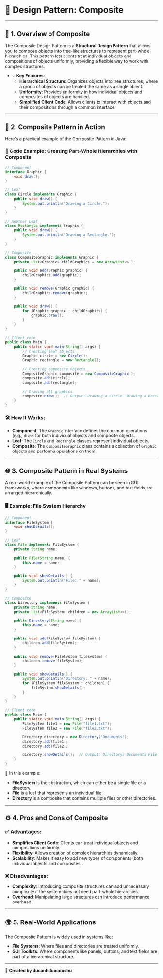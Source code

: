 
# 🎨 Design Pattern: Composite

---

## 📖 1. Overview of Composite
The Composite Design Pattern is a **Structural Design Pattern** that allows you to compose objects into tree-like structures to represent part-whole hierarchies. This pattern lets clients treat individual objects and compositions of objects uniformly, providing a flexible way to work with complex structures.

- 💡 **Key Features**:
  - **Hierarchical Structure**: Organizes objects into tree structures, where a group of objects can be treated the same as a single object.
  - **Uniformity**: Provides uniformity in how individual objects and composites of objects are handled.
  - **Simplified Client Code**: Allows clients to interact with objects and their compositions through a common interface.

---

## 🚀 2. Composite Pattern in Action
Here's a practical example of the Composite Pattern in Java:

### 🎯 Code Example: Creating Part-Whole Hierarchies with Composite
```java
// Component
interface Graphic {
    void draw();
}

// Leaf
class Circle implements Graphic {
    public void draw() {
        System.out.println("Drawing a Circle.");
    }
}

// Another Leaf
class Rectangle implements Graphic {
    public void draw() {
        System.out.println("Drawing a Rectangle.");
    }
}

// Composite
class CompositeGraphic implements Graphic {
    private List<Graphic> childGraphics = new ArrayList<>();

    public void add(Graphic graphic) {
        childGraphics.add(graphic);
    }

    public void remove(Graphic graphic) {
        childGraphics.remove(graphic);
    }

    public void draw() {
        for (Graphic graphic : childGraphics) {
            graphic.draw();
        }
    }
}

// Client code
public class Main {
    public static void main(String[] args) {
        // Creating leaf objects
        Graphic circle = new Circle();
        Graphic rectangle = new Rectangle();

        // Creating composite objects
        CompositeGraphic composite = new CompositeGraphic();
        composite.add(circle);
        composite.add(rectangle);

        // Drawing all graphics
        composite.draw();  // Output: Drawing a Circle. Drawing a Rectangle.
    }
}
```

### 🛠️ How It Works:
- **Component**: The `Graphic` interface defines the common operations (e.g., `draw`) for both individual objects and composite objects.
- **Leaf**: The `Circle` and `Rectangle` classes represent individual objects.
- **Composite**: The `CompositeGraphic` class contains a collection of `Graphic` objects and performs operations on them.

---

## 🌐 3. Composite Pattern in Real Systems
A real-world example of the Composite Pattern can be seen in GUI frameworks, where components like windows, buttons, and text fields are arranged hierarchically.

### 🖥️ Example: File System Hierarchy
```java
// Component
interface FileSystem {
    void showDetails();
}

// Leaf
class File implements FileSystem {
    private String name;

    public File(String name) {
        this.name = name;
    }

    public void showDetails() {
        System.out.println("File: " + name);
    }
}

// Composite
class Directory implements FileSystem {
    private String name;
    private List<FileSystem> children = new ArrayList<>();

    public Directory(String name) {
        this.name = name;
    }

    public void add(FileSystem fileSystem) {
        children.add(fileSystem);
    }

    public void remove(FileSystem fileSystem) {
        children.remove(fileSystem);
    }

    public void showDetails() {
        System.out.println("Directory: " + name);
        for (FileSystem fileSystem : children) {
            fileSystem.showDetails();
        }
    }
}

// Client code
public class Main {
    public static void main(String[] args) {
        FileSystem file1 = new File("file1.txt");
        FileSystem file2 = new File("file2.txt");

        Directory directory = new Directory("Documents");
        directory.add(file1);
        directory.add(file2);

        directory.showDetails();  // Output: Directory: Documents File: file1.txt File: file2.txt
    }
}
```

📘 In this example:
- **FileSystem** is the abstraction, which can either be a single file or a directory.
- **File** is a leaf that represents an individual file.
- **Directory** is a composite that contains multiple files or other directories.

---

## ⚙️ 4. Pros and Cons of Composite

### ✅ **Advantages**:
- **Simplifies Client Code**: Clients can treat individual objects and compositions uniformly.
- **Flexibility**: Allows creation of complex hierarchies dynamically.
- **Scalability**: Makes it easy to add new types of components (both individual objects and composites).

### ❌ **Disadvantages**:
- **Complexity**: Introducing composite structures can add unnecessary complexity if the system does not need part-whole hierarchies.
- **Overhead**: Manipulating large structures can introduce performance overhead.

---

## 🌍 5. Real-World Applications
The Composite Pattern is widely used in systems like:
- **File Systems**: Where files and directories are treated uniformly.
- **GUI Toolkits**: Where components like panels, buttons, and text fields are part of a hierarchical structure.

---

📝 **Created by ducanhduocdochu**
